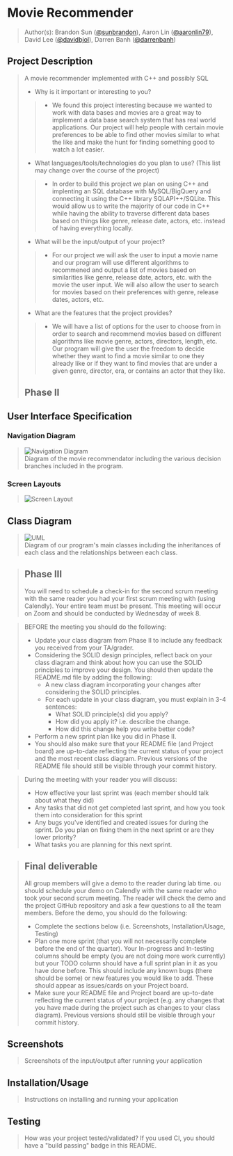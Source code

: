  # Movie Recommender
 
 > Author(s): Brandon Sun ([@sunbrandon](https://github.com/sunbrandon)),
            Aaron Lin ([@aaronlin79](https://github.com/aaronlin79)),
            David Lee ([@davidbjol](https://github.com/davidbjol)),
            Darren Banh ([@darrenbanh](https://github.com/darrenbanh))

## Project Description
 > A movie recommender implemented with C++ and possibly SQL
 > * Why is it important or interesting to you?
>> * We found this project interesting because we wanted to work with data bases and movies are a great way to implement a data base search system that has real world applications. Our project will help people with certain movie preferences to be able to find other movies similar to what the like and make the hunt for finding something good to watch a lot easier.
 > * What languages/tools/technologies do you plan to use? (This list may change over the course of the project)
>>  * In order to build this project we plan on using C++ and implenting an SQL database with MySQL/BigQuery and connecting it using the C++ library SQLAPI++/SQLite. This would allow us to write the majority of our code in C++ while having the ability to traverse different data bases based on things like genre, release date, actors, etc. instead of having everything locally.
 > * What will be the input/output of your project?
>>  * For our project we will ask the user to input a movie name and our program will use different algorithms to recommened and output a list of movies based on similarities like genre, release date, actors, etc. with the movie the user input. We will also allow the user to search for movies based on their preferences with genre, release dates, actors, etc.
 > * What are the features that the project provides?
>>  * We will have a list of options for the user to choose from in order to search and recommend movies based on different algorithms like movie genre, actors, directors, length, etc. Our program will give the user the freedom to decide whether they want to find a movie similar to one they already like or if they want to find movies that are under a given genre, director, era, or contains an actor that they like.
 > 
 > ## Phase II
## User Interface Specification

### Navigation Diagram
>  ![Navigation Diagram](https://github.com/cs100/final-project-dlee486-alin166-bsun045-dbanh007/assets/132787942/4d1fc0d3-ea6f-41cb-8b31-4cb562996b95)\
Diagram of the movie recommendator including the various decision branches included in the program.

### Screen Layouts
> ![Screen Layout](https://github.com/cs100/final-project-dlee486-alin166-bsun045-dbanh007/assets/132787942/4c011715-91de-4117-b55f-5f34e1759e5f)

## Class Diagram
 > ![UML](https://github.com/cs100/final-project-dlee486-alin166-bsun045-dbanh007/assets/132787942/04c09e43-991f-4cb1-b012-b98da62f8311)\
Diagram of our program's main classes including the inheritances of each class and the relationships between each class.

 
 > ## Phase III
 > You will need to schedule a check-in for the second scrum meeting with the same reader you had your first scrum meeting with (using Calendly). Your entire team must be present. This meeting will occur on Zoom and should be conducted by Wednesday of week 8.
 
 > BEFORE the meeting you should do the following:
 > * Update your class diagram from Phase II to include any feedback you received from your TA/grader.
 > * Considering the SOLID design principles, reflect back on your class diagram and think about how you can use the SOLID principles to improve your design. You should then update the README.md file by adding the following:
 >   * A new class diagram incorporating your changes after considering the SOLID principles.
 >   * For each update in your class diagram, you must explain in 3-4 sentences:
 >     * What SOLID principle(s) did you apply?
 >     * How did you apply it? i.e. describe the change.
 >     * How did this change help you write better code?
 > * Perform a new sprint plan like you did in Phase II.
 > * You should also make sure that your README file (and Project board) are up-to-date reflecting the current status of your project and the most recent class diagram. Previous versions of the README file should still be visible through your commit history.
 
> During the meeting with your reader you will discuss: 
 > * How effective your last sprint was (each member should talk about what they did)
 > * Any tasks that did not get completed last sprint, and how you took them into consideration for this sprint
 > * Any bugs you've identified and created issues for during the sprint. Do you plan on fixing them in the next sprint or are they lower priority?
 > * What tasks you are planning for this next sprint.

 
 > ## Final deliverable
 > All group members will give a demo to the reader during lab time. ou should schedule your demo on Calendly with the same reader who took your second scrum meeting. The reader will check the demo and the project GitHub repository and ask a few questions to all the team members. 
 > Before the demo, you should do the following:
 > * Complete the sections below (i.e. Screenshots, Installation/Usage, Testing)
 > * Plan one more sprint (that you will not necessarily complete before the end of the quarter). Your In-progress and In-testing columns should be empty (you are not doing more work currently) but your TODO column should have a full sprint plan in it as you have done before. This should include any known bugs (there should be some) or new features you would like to add. These should appear as issues/cards on your Project board.
 > * Make sure your README file and Project board are up-to-date reflecting the current status of your project (e.g. any changes that you have made during the project such as changes to your class diagram). Previous versions should still be visible through your commit history. 
 
 ## Screenshots
 > Screenshots of the input/output after running your application
 ## Installation/Usage
 > Instructions on installing and running your application
 ## Testing
 > How was your project tested/validated? If you used CI, you should have a "build passing" badge in this README.
 
